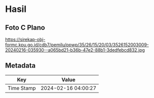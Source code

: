 # Hasil

## Foto C Plano

https://sirekap-obj-formc.kpu.go.id/cdb7/pemilu/ppwp/35/26/15/20/03/3526152003009-20240216-035930--a065bd21-b36b-47e2-88b1-3dedfebcd832.jpg


## Metadata

| Key        | Value               |
| ---------- | ------------------- |
| Time Stamp | 2024-02-16 04:00:27 |



